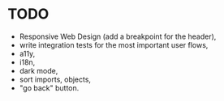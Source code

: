 # TODO

- Responsive Web Design (add a breakpoint for the header),
- write integration tests for the most important user flows,
- a11y,
- i18n,
- dark mode,
- sort imports, objects,
- "go back" button.

